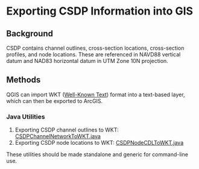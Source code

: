 # Exporting CSDP Information into GIS

## Background

CSDP contains channel outlines, cross-section locations, cross-section profiles, and node locations. These are referenced in NAVD88 vertical datum and NAD83 horizontal datum in UTM Zone 10N projection.

## Methods

QGIS can import WKT ([Well-Known Text](https://en.wikipedia.org/wiki/Well-known_text)) format into a text-based layer, which can then be exported to ArcGIS.

### Java Utilities

1. Exporting CSDP channel outlines to WKT: [CSDPChannelNetworkToWKT.java](https://github.com/CADWRDeltaModeling/dsm2-vista/blob/master/dsm2-input-model/src/gov/ca/dsm2/input/csdp/CSDPChannelNetworkToWKT.java)
2. Exporting CSDP node locations to WKT: [CSDPNodeCDLToWKT.java](https://github.com/CADWRDeltaModeling/dsm2-vista/blob/master/dsm2-input-model/src/gov/ca/dsm2/input/csdp/CSDPNodeCDLToWKT.java)

These utilities should be made standalone and generic for command-line use.
